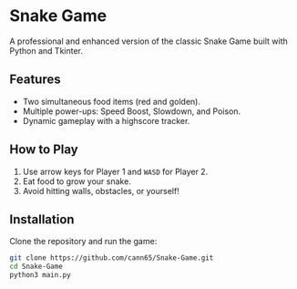 
# Snake Game

A professional and enhanced version of the classic Snake Game built with Python and Tkinter.

## Features

- Two simultaneous food items (red and golden).
- Multiple power-ups: Speed Boost, Slowdown, and Poison.
- Dynamic gameplay with a highscore tracker.

## How to Play

1. Use arrow keys for Player 1 and `WASD` for Player 2.
2. Eat food to grow your snake.
3. Avoid hitting walls, obstacles, or yourself!

## Installation

Clone the repository and run the game:

```bash
git clone https://github.com/cann65/Snake-Game.git
cd Snake-Game
python3 main.py
```

